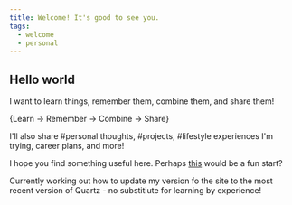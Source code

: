 ```yaml
---
title: Welcome! It's good to see you.
tags:
  - welcome
  - personal
---
```

## Hello world

I want to learn things, remember them, combine them, and share them!

{Learn -> Remember -> Combine -> Share}

I'll also share #personal thoughts, #projects, #lifestyle experiences I'm trying, career plans, and more!

I hope you find something useful here. Perhaps [this](particle_life_demo.md) would be a fun start?

Currently working out how to update my version fo the site to the most recent version of Quartz - no substitiute for learning by experience!
